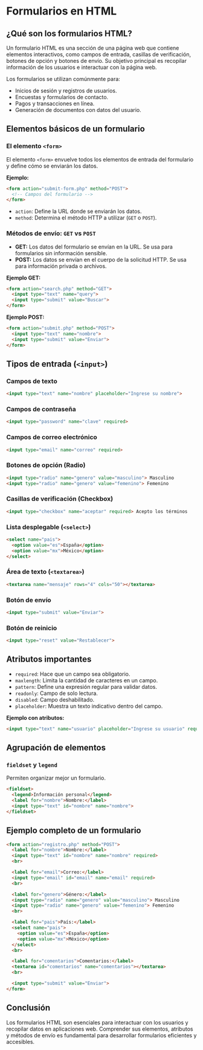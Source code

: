 
# Formularios en HTML

## ¿Qué son los formularios HTML?
Un formulario HTML es una sección de una página web que contiene elementos interactivos, como campos de entrada, casillas de verificación, botones de opción y botones de envío. Su objetivo principal es recopilar información de los usuarios e interactuar con la página web.

Los formularios se utilizan comúnmente para:
- Inicios de sesión y registros de usuarios.
- Encuestas y formularios de contacto.
- Pagos y transacciones en línea.
- Generación de documentos con datos del usuario.

## Elementos básicos de un formulario
### El elemento `<form>`
El elemento `<form>` envuelve todos los elementos de entrada del formulario y define cómo se enviarán los datos.

**Ejemplo:**
```html
<form action="submit-form.php" method="POST">
  <!-- Campos del formulario -->
</form>
```
- `action`: Define la URL donde se enviarán los datos.
- `method`: Determina el método HTTP a utilizar (`GET` o `POST`).

### Métodos de envío: `GET` vs `POST`
- **GET:** Los datos del formulario se envían en la URL. Se usa para formularios sin información sensible.
- **POST:** Los datos se envían en el cuerpo de la solicitud HTTP. Se usa para información privada o archivos.

**Ejemplo GET:**
```html
<form action="search.php" method="GET">
  <input type="text" name="query">
  <input type="submit" value="Buscar">
</form>
```

**Ejemplo POST:**
```html
<form action="submit.php" method="POST">
  <input type="text" name="nombre">
  <input type="submit" value="Enviar">
</form>
```

## Tipos de entrada (`<input>`)
### Campos de texto
```html
<input type="text" name="nombre" placeholder="Ingrese su nombre">
```
### Campos de contraseña
```html
<input type="password" name="clave" required>
```
### Campos de correo electrónico
```html
<input type="email" name="correo" required>
```
### Botones de opción (Radio)
```html
<input type="radio" name="genero" value="masculino"> Masculino
<input type="radio" name="genero" value="femenino"> Femenino
```
### Casillas de verificación (Checkbox)
```html
<input type="checkbox" name="aceptar" required> Acepto los términos
```
### Lista desplegable (`<select>`)
```html
<select name="pais">
  <option value="es">España</option>
  <option value="mx">México</option>
</select>
```
### Área de texto (`<textarea>`)
```html
<textarea name="mensaje" rows="4" cols="50"></textarea>
```
### Botón de envío
```html
<input type="submit" value="Enviar">
```
### Botón de reinicio
```html
<input type="reset" value="Restablecer">
```

## Atributos importantes
- `required`: Hace que un campo sea obligatorio.
- `maxlength`: Limita la cantidad de caracteres en un campo.
- `pattern`: Define una expresión regular para validar datos.
- `readonly`: Campo de solo lectura.
- `disabled`: Campo deshabilitado.
- `placeholder`: Muestra un texto indicativo dentro del campo.

**Ejemplo con atributos:**
```html
<input type="text" name="usuario" placeholder="Ingrese su usuario" required maxlength="20">
```

## Agrupación de elementos
### `fieldset` y `legend`
Permiten organizar mejor un formulario.
```html
<fieldset>
  <legend>Información personal</legend>
  <label for="nombre">Nombre:</label>
  <input type="text" id="nombre" name="nombre">
</fieldset>
```

## Ejemplo completo de un formulario
```html
<form action="registro.php" method="POST">
  <label for="nombre">Nombre:</label>
  <input type="text" id="nombre" name="nombre" required>
  <br>

  <label for="email">Correo:</label>
  <input type="email" id="email" name="email" required>
  <br>

  <label for="genero">Género:</label>
  <input type="radio" name="genero" value="masculino"> Masculino
  <input type="radio" name="genero" value="femenino"> Femenino
  <br>

  <label for="pais">País:</label>
  <select name="pais">
    <option value="es">España</option>
    <option value="mx">México</option>
  </select>
  <br>

  <label for="comentarios">Comentarios:</label>
  <textarea id="comentarios" name="comentarios"></textarea>
  <br>

  <input type="submit" value="Enviar">
</form>
```

## Conclusión
Los formularios HTML son esenciales para interactuar con los usuarios y recopilar datos en aplicaciones web. Comprender sus elementos, atributos y métodos de envío es fundamental para desarrollar formularios eficientes y accesibles.
